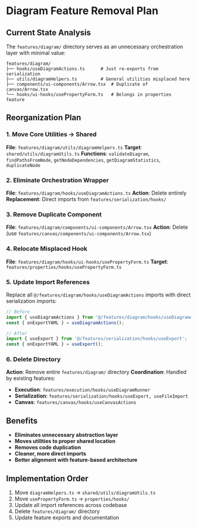 # Diagram Feature Removal Plan

## Current State Analysis
The `features/diagram/` directory serves as an unnecessary orchestration layer with minimal value:

```
features/diagram/
├── hooks/useDiagramActions.ts      # Just re-exports from serialization
├── utils/diagramHelpers.ts         # General utilities misplaced here  
├── components/ui-components/Arrow.tsx  # Duplicate of canvas/Arrow.tsx
└── hooks/ui-hooks/usePropertyForm.ts   # Belongs in properties feature
```

## Reorganization Plan

### 1. Move Core Utilities → Shared
**File**: `features/diagram/utils/diagramHelpers.ts`
**Target**: `shared/utils/diagramUtils.ts`
**Functions**: `validateDiagram`, `findPathsFromNode`, `getNodeDependencies`, `getDiagramStatistics`, `duplicateNode`

### 2. Eliminate Orchestration Wrapper
**File**: `features/diagram/hooks/useDiagramActions.ts`
**Action**: Delete entirely
**Replacement**: Direct imports from `features/serialization/hooks/`

### 3. Remove Duplicate Component
**File**: `features/diagram/components/ui-components/Arrow.tsx`
**Action**: Delete (use `features/canvas/components/ui-components/Arrow.tsx`)

### 4. Relocate Misplaced Hook
**File**: `features/diagram/hooks/ui-hooks/usePropertyForm.ts` 
**Target**: `features/properties/hooks/usePropertyForm.ts`

### 5. Update Import References
Replace all `@/features/diagram/hooks/useDiagramActions` imports with direct serialization imports:
```typescript
// Before
import { useDiagramActions } from '@/features/diagram/hooks/useDiagramActions';
const { onExportYAML } = useDiagramActions();

// After  
import { useExport } from '@/features/serialization/hooks/useExport';
const { onExportYAML } = useExport();
```

### 6. Delete Directory
**Action**: Remove entire `features/diagram/` directory
**Coordination**: Handled by existing features:
- **Execution**: `features/execution/hooks/useDiagramRunner`
- **Serialization**: `features/serialization/hooks/useExport, useFileImport`
- **Canvas**: `features/canvas/hooks/useCanvasActions`

## Benefits
- **Eliminates unnecessary abstraction layer**
- **Moves utilities to proper shared location**
- **Removes code duplication**
- **Cleaner, more direct imports**
- **Better alignment with feature-based architecture**

## Implementation Order
1. Move `diagramHelpers.ts` → `shared/utils/diagramUtils.ts`
2. Move `usePropertyForm.ts` → `properties/hooks/`
3. Update all import references across codebase
4. Delete `features/diagram/` directory
5. Update feature exports and documentation